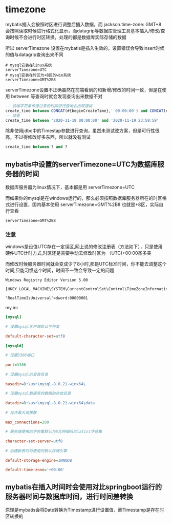 # timezone

mybatis插入会按照时区进行调整后插入数据，而 jackson.time-zone: GMT+8 会按照读取时候进行格式化显示，而datagrip等数据库管理工具基本插入/修改/查询时候不会进行时区转换，处理的都是数据库实际存储的数据

所以 serverTimezone 设置在mybatis是插入生效的，设置错误会导致insert时候的值与datagrip查询出来不同


```
# mysql安装在linux系统
serverTimezone=UTC 
# mysql安装在时区为+8区的win系统
serverTimezone=GMT%2B8
```

serverTimezone设置不正确虽然在前端看到的和新增/修改的时间一致，但是在使用 between 等查询时就会发现查询出来数据不对
```Sql
-- 前端字符串传递过来的时间进行查询会出现错误
create_time between CONCAT(#{beginCreateTime},' 00:00:00') and CONCAT(#{endCreateTime},' 23:59:59')
-- 或者
create_time between '2020-11-19 00:00:00' and '2020-11-19 23:59:59'
```

除非使用jdbc中的Timestap参数进行查询，虽然未测试改方案，但是可行性很高，不过得修改好多东西，所以就没有测试
```Sql
create_time between ? and ?
```

## mybatis中设置的serverTimezone=UTC为数据库服务器的时间
数据库服务器为linux情况下，基本都是用 serverTimezone=UTC 

而如果你的mysql是在windows运行的，那么必须按照数据库服务器所在的时区格式进行设置，国内基本使用 serverTimezone=GMT%2B8 也就是+8区，实际自行查看

```
serverTimezone=GMT%2B8
```
### 注意
windows是设值UTC存在一定误区,网上说的修改注册表（方法如下），只是使用硬件UTC计时方式,时区还是需要手动去修改时区为  （UTC)+00:00圣多美 

而修改时候服务器时间就会变成少了8小时,那是UTC标准时间，你不能去调整这个时间,只能习惯这个时间，时间不一致会导致一定的问题
```
Windows Registry Editor Version 5.00

[HKEY_LOCAL_MACHINE\SYSTEM\CurrentControlSet\Control\TimeZoneInformation]

"RealTimeIsUniversal"=dword:00000001
```

my.ini
```ini
[mysql]
 
# 设置mysql客户端默认字符集
 
default-character-set=utf8
 
[mysqld]
 
# 设置3306端口
 
port=3306
 
# 设置mysql的安装目录
 
basedir=D:\usr\mysql-8.0.21-winx64\
 
# 设置mysql数据库的数据的存放目录
 
datadir=D:\usr\mysql-8.0.21-winx64\data
 
# 允许最大连接数
 
max_connections=200
 
# 服务端使用的字符集默认为8比特编码的latin1字符集
 
character-set-server=utf8
 
# 创建新表时将使用的默认存储引擎
 
default-storage-engine=INNODB

default-time-zone='+00:00'
```

## mybatis在插入时间时会使用对比springboot运行的服务器时间与数据库时间，进行时间差转换
原理是mybatis会将Date转换为Timestamp进行设置值，而Timestamp是存在时区转换的



